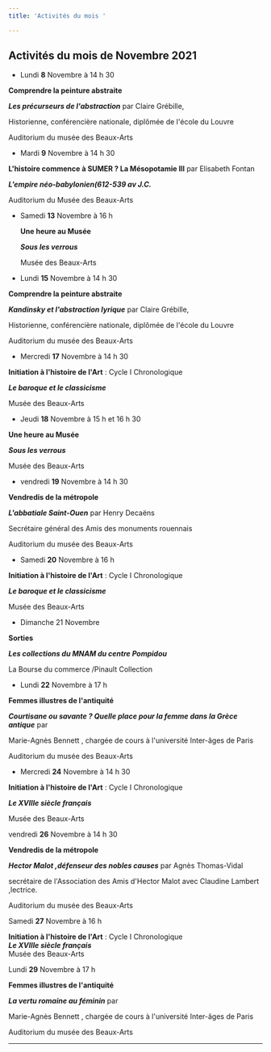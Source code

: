 ```yaml
---
title: 'Activités du mois '

---
```

## **Activités du mois de Novembre 2021**

* Lundi **8** Novembre à 14 h 30

**Comprendre la peinture abstraite**

**_Les précurseurs de l'abstraction_** par Claire Grébille,

Historienne, conférencière nationale, diplômée de l'école du Louvre

Auditorium du musée des Beaux-Arts

* Mardi **9** Novembre  à 14 h 30  

**L'histoire commence à SUMER ? La Mésopotamie III** par Elisabeth Fontan  

**_L'empire néo-babylonien(612-539 av J.C._**  

Auditorium du Musée des Beaux-Arts

* Samedi **13** Novembre à 16 h   

   

  **Une heure au Musée**  

    
  **_Sous les verrous_**  

    
  Musée des Beaux-Arts


* Lundi **15** Novembre à 14 h 30

**Comprendre la peinture abstraite**

**_Kandinsky et l'abstraction lyrique_** par Claire Grébille,

Historienne, conférencière nationale, diplômée de l'école du Louvre

Auditorium du musée des Beaux-Arts

* Mercredi **17** Novembre à 14 h 30  

**Initiation à l'histoire de l'Art** : Cycle I  Chronologique

**_Le baroque et le classicisme_**  

Musée des Beaux-Arts

* Jeudi **18** Novembre à 15 h et 16 h 30  

**Une heure au Musée**  

**_Sous les verrous_**  

Musée des Beaux-Arts

* vendredi **19** Novembre à 14 h 30

**Vendredis de la métropole**

**_L'abbatiale Saint-Ouen_** par Henry Decaëns

Secrétaire général des Amis des monuments rouennais

Auditorium du musée des Beaux-Arts

* Samedi  **20** Novembre à 16 h

**Initiation à l'histoire de l'Art** : Cycle I  Chronologique  

**_Le baroque et le classicisme_**  

Musée des Beaux-Arts

* Dimanche 21 Novembre

**Sorties**

**_Les collections du MNAM du centre Pompidou_**

La Bourse du commerce /Pinault Collection

* Lundi **22** Novembre à 17 h

**Femmes illustres de l'antiquité**

**_Courtisane ou savante ? Quelle place pour la femme dans la Grèce antique_** par

Marie-Agnès Bennett , chargée de cours à l'université Inter-âges de Paris

Auditorium du musée des Beaux-Arts

* Mercredi **24** Novembre à 14 h 30  

**Initiation à l'histoire de l'Art** : Cycle I  Chronologique  

**_Le XVIIIe siècle français_**  

Musée des Beaux-Arts

vendredi **26** Novembre à 14 h 30

**Vendredis de la métropole**

**_Hector Malot ,défenseur des nobles causes_** par Agnès Thomas-Vidal

secrétaire de l'Association des Amis d'Hector Malot avec Claudine Lambert ,lectrice.

Auditorium du musée des Beaux-Arts

Samedi  **27** Novembre à 16 h

**Initiation à l'histoire de l'Art** : Cycle I  Chronologique  
**_Le XVIIIe siècle français_**  
Musée des Beaux-Arts

Lundi **29** Novembre à 17 h

**Femmes illustres de l'antiquité**

**_La vertu romaine au féminin_** par

Marie-Agnès Bennett , chargée de cours à l'université Inter-âges de Paris

Auditorium du musée des Beaux-Arts

***